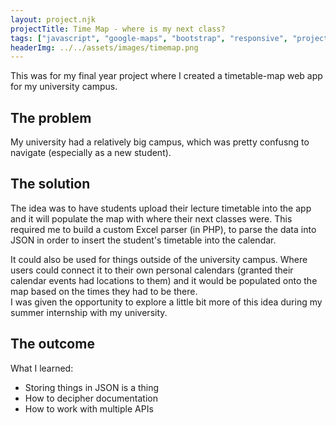 ```yaml
---
layout: project.njk
projectTitle: Time Map - where is my next class?
tags: ["javascript", "google-maps", "bootstrap", "responsive", "project"]
headerImg: ../../assets/images/timemap.png
---
```


<!-- excerpt start -->
This was for my final year project where I created a timetable-map web app for my university campus.
<!-- excerpt end -->

## The problem

My university had a relatively big campus, which was pretty confusng to navigate (especially as a new student).

## The solution

The idea was to have students upload their lecture timetable into the app and it will populate the map with where their next classes were. This required me to build a custom Excel parser (in PHP), to parse the data into JSON in order to insert the student's timetable into the calendar.

It could also be used for things outside of the university campus. Where users could connect it to their own personal calendars (granted their calendar events had locations to them) and it would be populated onto the map based on the times they had to be there.
<br> I was given the opportunity to explore a little bit more of this idea during my summer internship with my university.

## The outcome

What I learned:

-   Storing things in JSON is a thing
-   How to decipher documentation
-   How to work with multiple APIs
